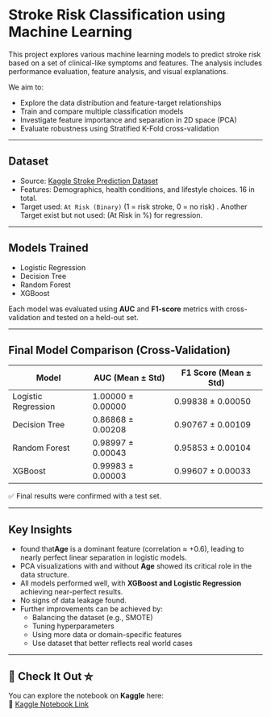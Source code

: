 # Stroke Risk Classification using Machine Learning

This project explores various machine learning models to predict stroke risk based on a set of clinical-like symptoms and features. The analysis includes performance evaluation, feature analysis, and visual explanations.

We aim to:
- Explore the data distribution and feature-target relationships
- Train and compare multiple classification models
- Investigate feature importance and separation in 2D space (PCA)
- Evaluate robustness using Stratified K-Fold cross-validation

---

## Dataset

- Source: [Kaggle Stroke Prediction Dataset](https://www.kaggle.com/datasets/fedesoriano/stroke-prediction-dataset)
- Features: Demographics, health conditions, and lifestyle choices. 16 in total.
- Target used: `At Risk (Binary)` (1 = risk stroke, 0 = no risk) . Another Target exist but not used: (At Risk in %) for regression.

---

## Models Trained
- Logistic Regression
- Decision Tree
- Random Forest
- XGBoost

Each model was evaluated using **AUC** and **F1-score** metrics with cross-validation and tested on a held-out set.

---

## Final Model Comparison (Cross-Validation)

| Model               | AUC (Mean ± Std)   | F1 Score (Mean ± Std) |
|--------------------|--------------------|------------------------|
| Logistic Regression| 1.00000 ± 0.00000  | 0.99838 ± 0.00050      |
| Decision Tree      | 0.86868 ± 0.00208  | 0.90767 ± 0.00109      |
| Random Forest      | 0.98997 ± 0.00043  | 0.95853 ± 0.00104      |
| XGBoost            | 0.99983 ± 0.00003  | 0.99607 ± 0.00033      |

✅ Final results were confirmed with a test set.

---

## Key Insights
- found that**Age** is a dominant feature (correlation ≈ +0.6), leading to nearly perfect linear separation in logistic models.
- PCA visualizations with and without **Age** showed its critical role in the data structure.
- All models performed well, with **XGBoost and Logistic Regression** achieving near-perfect results.
- No signs of data leakage found.
- Further improvements can be achieved by:
  - Balancing the dataset (e.g., SMOTE)
  - Tuning hyperparameters
  - Using more data or domain-specific features
  - Use dataset that better reflects real world cases

---

## 🚀 Check It Out ⛦

You can explore the notebook on **Kaggle** here:  
🔗 [Kaggle Notebook Link]([https://kaggle.com/your-notebook-path](https://www.kaggle.com/code/ellezee/stroke-risk-classification-using-machine-learning))

